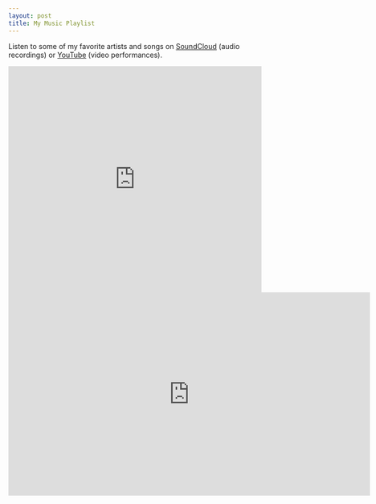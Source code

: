 ```yaml
---
layout: post
title: My Music Playlist
---
```


Listen to some of my favorite artists and songs on <a href="http://soundcloud.com/megdna/sets/singles" target="_blank">SoundCloud</a> (audio recordings) or <a href="http://www.youtube.com/playlist?list=PLrtPqIlLHMFaXEo4u0gqIV4FpAs5a1UUu" target="_blank">YouTube</a> (video performances).

<iframe width="100%" height="450" scrolling="no" frameborder="no" src="https://w.soundcloud.com/player/?url=https%3A//api.soundcloud.com/playlists/217177636&amp;color=ff5500&amp;auto_play=false&amp;hide_related=false&amp;show_comments=true&amp;show_user=true&amp;show_reposts=false"></iframe>


<iframe width="720" height="405" src="https://www.youtube.com/embed/QCeaf1OoVNI?list=PLrtPqIlLHMFaXEo4u0gqIV4FpAs5a1UUu" frameborder="0" allowfullscreen></iframe>